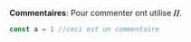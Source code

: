 **Commentaires**:
Pour commenter ont utilise **//**.
```js
const a = 1 //ceci est un commentaire
```
